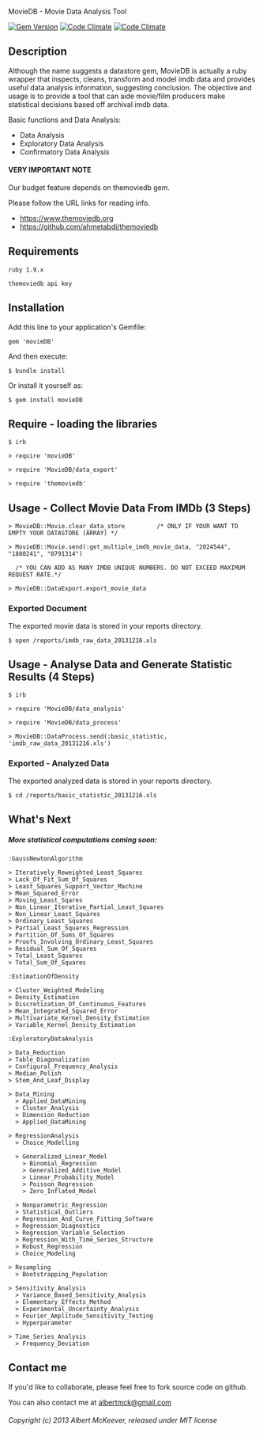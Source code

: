  MovieDB - Movie Data Analysis Tool

[![Gem Version](https://badge.fury.io/rb/movieDB.png)](http://badge.fury.io/rb/movieDB)   [![Code Climate](https://codeclimate.com/github/keeperofthenecklace/movieDB.png)](https://codeclimate.com/github/keeperofthenecklace/movieDB) [![Code Climate](https://codeclimate.com/github/keeperofthenecklace/movieDB.png)](https://codeclimate.com/github/keeperofthenecklace/movieDB)

## Description

Although the name suggests a datastore gem, MovieDB is actually a ruby wrapper that inspects, cleans, transform and model imdb data and provides useful data analysis information, suggesting conclusion.  The objective and usage is to provide a tool that can aide movie/film producers make statistical decisions based off archival imdb data.

Basic functions and Data Analysis:
* Data Analysis
* Exploratory Data Analysis
* Confirmatory Data Analysis

#### VERY IMPORTANT NOTE

Our budget feature depends on themoviedb gem.

Please follow the URL links for reading info.

* https://www.themoviedb.org
* https://github.com/ahmetabdi/themoviedb

## Requirements
  
    ruby 1.9.x
    
    themoviedb api key

## Installation

Add this line to your application's Gemfile:

    gem 'movieDB'

And then execute:

    $ bundle install

Or install it yourself as:

    $ gem install movieDB

## Require - loading the libraries

    $ irb

    > require 'movieDB'
   
    > require 'MovieDB/data_export'
    
    > require 'themoviedb'

## Usage - Collect Movie Data From IMDb (3 Steps)

    > MovieDB::Movie.clear_data_store         /* ONLY IF YOUR WANT TO EMPTY YOUR DATASTORE (ARRAY) */
  
    > MovieDB::Movie.send(:get_multiple_imdb_movie_data, "2024544", "1800241", "0791314")  

      /* YOU CAN ADD AS MANY IMDB UNIQUE NUMBERS. DO NOT EXCEED MAXIMUM REQUEST RATE.*/

    > MovieDB::DataExport.export_movie_data

### Exported Document

The exported movie data is stored in your reports directory.

    $ open /reports/imdb_raw_data_20131216.xls

## Usage - Analyse Data and Generate Statistic Results (4 Steps)

    $ irb

    > require 'MovieDB/data_analysis'

    > require 'MovieDB/data_process'

    > MovieDB::DataProcess.send(:basic_statistic, 'imdb_raw_data_20131216.xls')

### Exported - Analyzed Data 

The exported analyzed data is stored in your reports directory.

    $ cd /reports/basic_statistic_20131216.xls

## What's Next

##### More statistical computations coming soon:

`:GaussNewtonAlgorithm`

    > Iteratively_Reweighted_Least_Squares 
    > Lack_Of_Fit_Sum_Of_Squares 
    > Least_Squares_Support_Vector_Machine 
    > Mean_Squared_Error 
    > Moving_Least_Sqares 
    > Non_Linear_Iterative_Partial_Least_Squares 
    > Non_Linear_Least_Squares 
    > Ordinary_Least_Squares 
    > Partial_Least_Squares_Regression 
    > Partition_Of_Sums_Of_Squares 
    > Proofs_Involving_Ordinary_Least_Squares 
    > Residual_Sum_Of_Squares 
    > Total_Least_Squares 
    > Total_Sum_Of_Squares 
    
`:EstimationOfDensity`

    > Cluster_Weighted_Modeling 
    > Density_Estimation 
    > Discretization_Of_Continuous_Features 
    > Mean_Integrated_Squared_Error 
    > Multivariate_Kernel_Density_Estimation 
    > Variable_Kernel_Density_Estimation 
    
`:ExploratoryDataAnalysis`

    > Data_Reduction 
    > Table_Diagonalization 
    > Configural_Frequency_Analysis 
    > Median_Polish 
    > Stem_And_Leaf_Display 
    
    > Data_Mining
      > Applied_DataMining 
      > Cluster_Analysis 
      > Dimension_Reduction 
      > Applied_DataMining 
    
    > RegressionAnalysis
      > Choice_Modelling 

      > Generalized_Linear_Model 
        > Binomial_Regression         
        > Generalized_Additive_Model         
        > Linear_Probability_Model         
        > Poisson_Regression         
        > Zero_Inflated_Model            
      
      > Nonparametric_Regression 
      > Statistical_Outliers 
      > Regression_And_Curve_Fitting_Software 
      > Regression_Diagnostics 
      > Regression_Variable_Selection 
      > Regression_With_Time_Series_Structure 
      > Robust_Regression 
      > Choice_Modeling 
    
    > Resampling
      > Bootstrapping_Population 
    
    > Sensitivity_Analysis
      > Variance_Based_Sensitivity_Analysis 
      > Elementary_Effects_Method 
      > Experimental_Uncertainty_Analysis 
      > Fourier_Amplitude_Sensitivity_Testing 
      > Hyperparameter 
    
    > Time_Series_Analysis
      > Frequency_Deviation 

## Contact me

If you'd like to collaborate, please feel free to fork source code on github. 

You can also contact me at albertmck@gmail.com

###### Copyright (c) 2013 Albert McKeever, released under MIT license     
